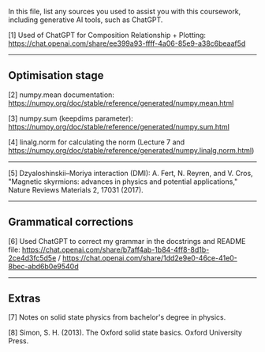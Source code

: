 In this file, list any sources you used to assist you with this coursework, including generative AI tools, such as ChatGPT.

[1] Used of ChatGPT for Composition Relationship + Plotting: https://chat.openai.com/share/ee399a93-ffff-4a06-85e9-a38c6beaaf5d

------------------
Optimisation stage
------------------
[2] numpy.mean documentation: https://numpy.org/doc/stable/reference/generated/numpy.mean.html 

[3] numpy.sum (keepdims parameter): https://numpy.org/doc/stable/reference/generated/numpy.sum.html

[4] linalg.norm for calculating the norm (Lecture 7 and https://numpy.org/doc/stable/reference/generated/numpy.linalg.norm.html)

----------------------

[5] Dzyaloshinskii–Moriya interaction (DMI): A. Fert, N. Reyren, and V. Cros, "Magnetic skyrmions: advances in physics and potential applications," Nature Reviews Materials 2, 17031 (2017).

-----------------------
Grammatical corrections
-----------------------
[6] Used ChatGPT to correct my grammar in the docstrings and README file: https://chat.openai.com/share/b7aff4ab-1b84-4ff8-8d1b-2ce4d3fc5d5e  /  https://chat.openai.com/share/1dd2e9e0-46ce-41e0-8bec-abd6b0e9540d

------------------------
Extras
------------------------

[7] Notes on solid state physics from bachelor's degree in physics.

[8] Simon, S. H. (2013). The Oxford solid state basics. Oxford University Press.
